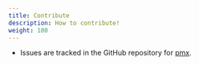 ```yaml
---
title: Contribute
description: How to contribute!
weight: 100
---
```


- Issues are tracked in the GitHub repository for
[pmx](https://github.com/performance-mixer/pmx/issues).